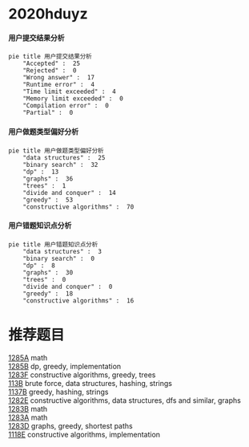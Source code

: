 # 2020hduyz

<!-- tabs:start -->



#### **用户提交结果分析**

```mermaid
pie title 用户提交结果分析
    "Accepted" :  25
    "Rejected" :  0
    "Wrong answer" :  17
    "Runtime error" :  4
    "Time limit exceeded" :  4
    "Memory limit exceeded" :  0
    "Compilation error" :  0
    "Partial" :  0
```

#### **用户做题类型偏好分析**

```mermaid
pie title 用户做题类型偏好分析
    "data structures" :  25
    "binary search" :  32
    "dp" :  13
    "graphs" :  36
    "trees" :  1
    "divide and conquer" :  14
    "greedy" :  53
    "constructive algorithms" :  70
```
#### **用户错题知识点分析**

```mermaid
pie title 用户错题知识点分析
    "data structures" :  3
    "binary search" :  0
    "dp" :  8
    "graphs" :  30
    "trees" :  0
    "divide and conquer" :  0
    "greedy" :  18
    "constructive algorithms" :  16
```



<!-- tabs:end -->
# 推荐题目
[1285A](https://codeforces.com/contest/1285/problem/A)		math		  
[1285B](https://codeforces.com/contest/1285/problem/B)		dp,
                        greedy,
                        implementation		  
[1283F](https://codeforces.com/contest/1283/problem/F)		constructive algorithms,
                        greedy,
                        trees		  
[113B](https://codeforces.com/contest/113/problem/B)		brute force,
                        data structures,
                        hashing,
                        strings		  
[1137B](https://codeforces.com/contest/1137/problem/B)		greedy,
                        hashing,
                        strings		  
[1282E](https://codeforces.com/contest/1282/problem/E)		constructive algorithms,
                        data structures,
                        dfs and similar,
                        graphs		  
[1283B](https://codeforces.com/contest/1283/problem/B)		math		  
[1283A](https://codeforces.com/contest/1283/problem/A)		math		  
[1283D](https://codeforces.com/contest/1283/problem/D)		graphs,
                        greedy,
                        shortest paths		  
[1118E](https://codeforces.com/contest/1118/problem/E)		constructive algorithms,
                        implementation		  
